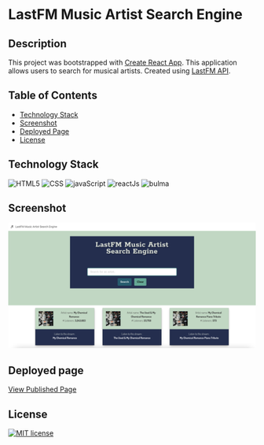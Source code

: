# LastFM Music Artist Search Engine

## Description

This project was bootstrapped with [Create React App](https://github.com/facebook/create-react-app). This application allows
users to search for musical artists. Created using [LastFM API](https://www.last.fm/api).

## Table of Contents
* [Technology Stack](#technology-stack)
* [Screenshot](#screenshot)
* [Deployed Page](#deployed-page)
* [License](#license)

## Technology Stack

![HTML5](https://img.shields.io/badge/-HTML5-61DAFB?color=red&style=flat)
![CSS](https://img.shields.io/badge/-CSS-61DAFB?color=orange&style=flat)
![javaScript](https://img.shields.io/badge/-JavaScript-61DAFB?color=yellow&style=flat)
![reactJs](https://img.shields.io/badge/-React.js-61DAFB?color=green&style=flat)
![bulma](https://img.shields.io/badge/-Bulma.css-61DAFB?color=blue&style=flat)

## Screenshot

![LastFmAppScreen](./src/assets/images/finished-product.png)

## Deployed page

[View Published Page](https://erin-m-keller.github.io/keller-lastfm/)

## License

[![MIT license](https://img.shields.io/badge/License-MIT-purple.svg)](https://lbesson.mit-license.org/)